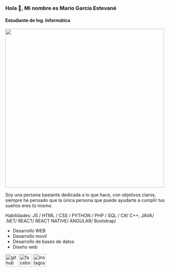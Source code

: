 ### Hola 👋, Mi nombre es Mario García Estevané
#### Estudiante de Ing. Informática
<img src="https://scontent.fpbc5-1.fna.fbcdn.net/v/t39.30808-6/241546341_3085920835014688_4555929761115345155_n.jpg?_nc_cat=100&ccb=1-7&_nc_sid=9c7eae&_nc_eui2=AeHRKkARPdz9JfjvGuPgylorels27NB9Jyh6Wzbs0H0nKNPDNcBgYHjFYl3i0OLzHjI9Dju4ZzZYhigw6ZPywAMm&_nc_ohc=TmT-Yxf96hEAX8TwTzZ&_nc_ht=scontent.fpbc5-1.fna&oh=00_AfD51JLbEoavWucK-bSxBonEYeUm2W3F1juO4R9hj94AVQ&oe=65700CCB" width="500px">

Soy una persona bastante dedicada a lo que hace, con objetivos claros, siempre he pensado que la única persona que puede ayudarte a cumplir tus sueños eres tú mismo.

Habilidades: JS / HTML / CSS / PYTHON / PHP / SQL / C#/ C++, JAVA/ .NET/ REACT/ REACT NATIVE/ ANGULAR/ Bootstrap/ 

- Desarrollo WEB
- Desarrollo movil
- Desarrollo de bases de datos
- Diseño web

[<img src='https://cdn.jsdelivr.net/npm/simple-icons@3.0.1/icons/github.svg' alt='github' height='40'>](https://github.com/mario32111) [<img src='https://cdn.jsdelivr.net/npm/simple-icons@3.0.1/icons/facebook.svg' alt='facebook' height='40'>](https://www.facebook.com/https://www.facebook.com/profile.php?id=100007904052052) [<img src='https://cdn.jsdelivr.net/npm/simple-icons@3.0.1/icons/instagram.svg' alt='instagram' height='40'>](https://www.instagram.com/mario_garcia3210/)

